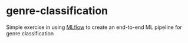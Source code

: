 # genre-classification

Simple exercise in using [MLflow](https://mlflow.org/) to create an end-to-end ML pipeline for genre classification
